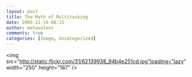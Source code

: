 ```yaml
---
layout: post
title: The Myth of Multitasking
date: 2005-11-19 08:15
author: metavalent
comments: true
categories: [Image, Uncategorized]
---
```

<img src="http://static.flickr.com/31/62139938_94b4e251cd.jpg"loading="lazy" width="250" height="187" />
